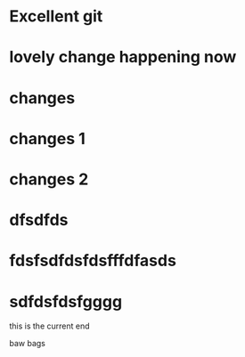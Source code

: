 # Excellent git
# lovely change happening now 

# changes
# changes 1
# changes 2



# dfsdfds






# fdsfsdfdsfdsfffdfasds







# sdfdsfdsfgggg



this is the current end

baw bags
